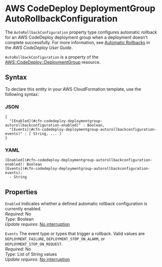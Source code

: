 # AWS CodeDeploy DeploymentGroup AutoRollbackConfiguration<a name="aws-properties-codedeploy-deploymentgroup-autorollbackconfiguration"></a>

The `AutoRollbackConfiguration` property type configures automatic rollback for an AWS CodeDeploy deployment group when a deployment doesn't complete successfully\. For more information, see [Automatic Rollbacks](http://docs.aws.amazon.com/codedeploy/latest/userguide/deployments-rollback-and-redeploy.html#deployments-rollback-and-redeploy-automatic-rollbacks) in the *AWS CodeDeploy User Guide*\.

 `AutoRollbackConfiguration` is a property of the [AWS::CodeDeploy::DeploymentGroup](aws-resource-codedeploy-deploymentgroup.md) resource\. 

## Syntax<a name="aws-properties-codedeploy-deploymentgroup-autorollbackconfiguration-syntax"></a>

To declare this entity in your AWS CloudFormation template, use the following syntax:

### JSON<a name="aws-properties-codedeploy-deploymentgroup-autorollbackconfiguration-syntax.json"></a>

```
{
  "[Enabled](#cfn-codedeploy-deploymentgroup-autorollbackconfiguration-enabled)" : Boolean,
  "[Events](#cfn-codedeploy-deploymentgroup-autorollbackconfiguration-events)" : [ String, ... ]
}
```

### YAML<a name="aws-properties-codedeploy-deploymentgroup-autorollbackconfiguration-syntax.yaml"></a>

```
[Enabled](#cfn-codedeploy-deploymentgroup-autorollbackconfiguration-enabled): Boolean
[Events](#cfn-codedeploy-deploymentgroup-autorollbackconfiguration-events): 
  - String
```

## Properties<a name="aws-properties-codedeploy-deploymentgroup-autorollbackconfiguration-properties"></a>

`Enabled`  <a name="cfn-codedeploy-deploymentgroup-autorollbackconfiguration-enabled"></a>
Indicates whether a defined automatic rollback configuration is currently enabled\.  
 *Required*: No  
 *Type*: Boolean  
 *Update requires*: [No interruption](using-cfn-updating-stacks-update-behaviors.md#update-no-interrupt) 

`Events`  <a name="cfn-codedeploy-deploymentgroup-autorollbackconfiguration-events"></a>
The event type or types that trigger a rollback\. Valid values are `DEPLOYMENT_FAILURE`, `DEPLOYMENT_STOP_ON_ALARM`, or `DEPLOYMENT_STOP_ON_REQUEST`\.  
 *Required*: No  
 *Type*: List of String values  
 *Update requires*: [No interruption](using-cfn-updating-stacks-update-behaviors.md#update-no-interrupt) 